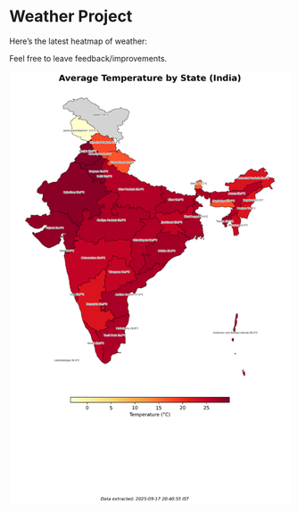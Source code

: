 # Weather Project

Here’s the latest heatmap of weather:

Feel free to leave feedback/improvements.

![India Heatmap](docs/assets/india_heatmap.png?v=CACF81)

